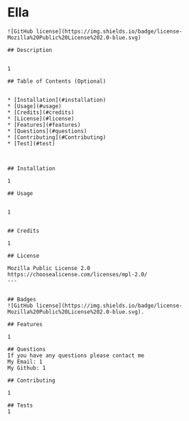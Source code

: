 # Ella
    ![GitHub license](https://img.shields.io/badge/license-Mozilla%20Public%20License%202.0-blue.svg)

    ## Description
    
    
    1 

    ## Table of Contents (Optional)
    
    
    * [Installation](#installation)
    * [Usage](#usage)
    * [Credits](#credits)
    * [License](#license)
    * [Features](#features)
    * [Questions](#questions)
    * [Contributing](#Contributing)
    * [Test](#test)
    
    

    ## Installation
    
    1 
    
    ## Usage 
    
    
    1 
    
    
    ## Credits
    
    1 
    
    ## License
    
    Mozilla Public License 2.0   
    https://choosealicense.com/licenses/mpl-2.0/
    ---
    
    
    ## Badges
    ![GitHub license](https://img.shields.io/badge/license-Mozilla%20Public%20License%202.0-blue.svg).
    
    ## Features
    
    1 

    ## Questions
    If you have any questions please contact me
    My Email: 1 
    My Github: 1 

    ## Contributing
    
    1 

    ## Tests
    1 
    
  